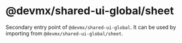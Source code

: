 # @devmx/shared-ui-global/sheet

Secondary entry point of `@devmx/shared-ui-global`. It can be used by importing from `@devmx/shared-ui-global/sheet`.
